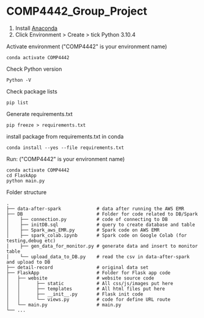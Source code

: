 # COMP4442_Group_Project

1. Install [Anaconda](https://www.anaconda.com/)
2. Click Environment > Create > tick Python 3.10.4

Activate environment ("COMP4442" is your environment name)
```
conda activate COMP4442
```

Check Python version
```
Python -V
```

Check package lists
```
pip list
```

Generate requirements.txt
```
pip freeze > requirements.txt
```

install package from requirements.txt in conda
```
conda install --yes --file requirements.txt
```
 
Run: ("COMP4442" is your environment name)
```
conda activate COMP4442
cd FlaskApp
python main.py
```

 Folder structure


    .
    ├── data-after-spark             # data after running the AWS EMR
    ├── DB                           # Folder for code related to DB/Spark
    │    ├── connection.py           # code of connecting to DB  
    │    ├── initDB.sql              # query to create database and table 
    │    ├── Spark_aws_EMR.py        # Spark code on AWS EMR
    │    ├── spark_colab.ipynb       # Spark code on Google Colab (for testing,debug etc)
    │    ├── gen_data_for_monitor.py # generate data and insert to monitor table
    │    └── upload_data_to_DB.py    # read the csv in data-after-spark and upload to DB
    ├── detail-record                # original data set
    ├── FlaskApp                     # Folder for Flask app code
    │   ├── website                  # website source code
    │   │      ├── static            # All css/js/images put here
    │   │      ├── templates         # All html files put here
    │   │      ├── __init__.py       # Flask init code
    │   │      └── views.py          # code for define URL route
    │   └── main.py                  # main.py
    └── ...
